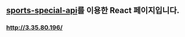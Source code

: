 
## [sports-special-api](https://github.com/hei5enbug/sports-special-api)를 이용한 React 페이지입니다.

### http://3.35.80.196/
